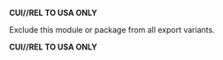 **CUI//REL TO USA ONLY**
 
Exclude this module or package from all export variants.
 
**CUI//REL TO USA ONLY**
